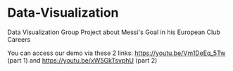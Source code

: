 # Data-Visualization
Data Visualization Group Project about Messi's Goal in his European Club Careers

You can access our demo via these 2 links: https://youtu.be/Vm1DeEq_5Tw (part 1) and https://youtu.be/xW5GkTsvphU (part 2)
